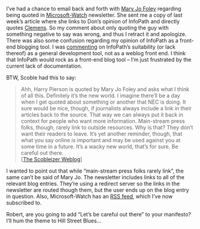 I’ve had a chance to email back and forth with [Mary Jo
Foley](http://www.microsoft-watch.com/author_bio/0,4308,a=2274,00.asp)
regarding being quoted in
[Microsoft-Watch](http://www.microsoft-watch.com/) newsletter. She sent
me a copy of last week’s article where she links to Don’s opinion of
InfoPath and directly quotes
[Clemens](http://radio.weblogs.com/0108971/2003/03/06.html#a121). So my
comment about only quoting the guy with something negative to say was
wrong, and thus I retract it and apologize. There was also some
confusion regarding my opinion of InfoPath as a front-end blogging tool.
I was
[commenting](http://devhawk.net/2003/03/13/blogging-from-office-2003/)
on InfoPath’s suitability (or lack thereof) as a general development
tool, not as a weblog front end. I think that InfoPath would rock as a
front-end blog tool – I’m just frustrated by the current lack of
documentation.

BTW, Scoble had this to say:

> Ahh, Harry Pierson is quoted by Mary Jo Foley and asks what I think of
> all this. Definitely it’s the new world. I imagine there’ll be a day
> when I get quoted about something or another that NEC is doing. It
> sure would be nice, though, if journalists always include a link in
> their articles back to the source. That way we can always put it back
> in context for people who want more information. Main-stream press
> folks, though, rarely link to outside resources. Why is that? They
> don’t want their readers to leave. It’s yet another reminder, though,
> that what you say online is important and may be used against you at
> some time in a future. It’s a wacky new world, that’s for sure. Be
> careful out there.\
>  [[The Scobleizer
> Weblog](http://radio.weblogs.com/0001011/2003/03/17.html#a2523)]

I wanted to point out that while “main-stream press folks rarely link”,
the same can’t be said of Mary Jo. The newsletter includes links to all
of the relevant blog entries. They’re using a redirect server so the
links in the newsletter are routed though them, but the user ends up on
the blog entry in question. Also, Microsoft-Watch has an [RSS
feed](http://rssnewsapps.ziffdavis.com/msw.xml), which I’ve now
subscribed to.

Robert, are you going to add “Let’s be careful out there” to your
manifesto? I’ll hum the theme to Hill Street Blues…
